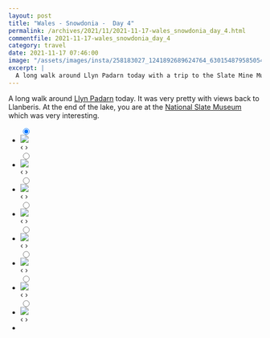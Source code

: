 ```yaml
---
layout: post
title: "Wales - Snowdonia -  Day 4"
permalink: /archives/2021/11/2021-11-17-wales_snowdonia_day_4.html
commentfile: 2021-11-17-wales_snowdonia_day_4
category: travel
date: 2021-11-17 07:46:00
image: "/assets/images/insta/258183027_1241892689624764_6301548795850541743_n_17874862139605963.jpg"
excerpt: |
  A long walk around Llyn Padarn today with a trip to the Slate Mine Museum.
---
```


A long walk around [Llyn Padarn](https://www.alltrails.com/trail/wales/gwynedd/lyn-padarn-lake-walk) today. It was very pretty with views back to Llanberis. At the end of the lake, you are at the [National Slate Museum](https://maps.app.goo.gl/2gGQm3bbFemXddN17) which was very interesting.

<ul class="slides">
    <input type="radio" name="radio-btn" id="img-1" checked="checked" />
    <li class="slide-container">
        <div class="slide">
          <a href="/assets/images/insta/257991727_4718162321568235_5049334803301230091_n_18264141955004863.jpg"><img src="/assets/images/insta/257991727_4718162321568235_5049334803301230091_n_18264141955004863.jpg" /></a>
        </div>
    <div class="nav">
      <label for="img-8" class="prev">&#x2039;</label>
      <label for="img-2" class="next">&#x203a;</label>
    </div>
    </li>
        <input type="radio" name="radio-btn" id="img-2"  />
    <li class="slide-container">
        <div class="slide">
          <a href="/assets/images/insta/257619575_970415916844783_3875181884613695253_n_17917496375078926.jpg"><img src="/assets/images/insta/257619575_970415916844783_3875181884613695253_n_17917496375078926.jpg" /></a>
        </div>
    <div class="nav">
      <label for="img-1" class="prev">&#x2039;</label>
      <label for="img-3" class="next">&#x203a;</label>
    </div>
    </li>
        <input type="radio" name="radio-btn" id="img-3"  />
    <li class="slide-container">
        <div class="slide">
          <a href="/assets/images/insta/257333358_435555764951099_7215107019987998421_n_17852854433643549.jpg"><img src="/assets/images/insta/257333358_435555764951099_7215107019987998421_n_17852854433643549.jpg" /></a>
        </div>
    <div class="nav">
      <label for="img-2" class="prev">&#x2039;</label>
      <label for="img-4" class="next">&#x203a;</label>
    </div>
    </li>
        <input type="radio" name="radio-btn" id="img-4"  />
    <li class="slide-container">
        <div class="slide">
          <a href="/assets/images/insta/257591793_456351082731123_4800538304309205634_n_18137407987219015.jpg"><img src="/assets/images/insta/257591793_456351082731123_4800538304309205634_n_18137407987219015.jpg" /></a>
        </div>
    <div class="nav">
      <label for="img-3" class="prev">&#x2039;</label>
      <label for="img-5" class="next">&#x203a;</label>
    </div>
    </li>
        <input type="radio" name="radio-btn" id="img-5"  />
    <li class="slide-container">
        <div class="slide">
          <a href="/assets/images/insta/257588869_484710762842400_4969146403630238233_n_17922918445971882.jpg"><img src="/assets/images/insta/257588869_484710762842400_4969146403630238233_n_17922918445971882.jpg" /></a>
        </div>
    <div class="nav">
      <label for="img-4" class="prev">&#x2039;</label>
      <label for="img-6" class="next">&#x203a;</label>
    </div>
    </li>
        <input type="radio" name="radio-btn" id="img-6"  />
    <li class="slide-container">
        <div class="slide">
          <a href="/assets/images/insta/257862207_421958486219379_4820892832993851009_n_17911443383181639.jpg"><img src="/assets/images/insta/257862207_421958486219379_4820892832993851009_n_17911443383181639.jpg" /></a>
        </div>
    <div class="nav">
      <label for="img-5" class="prev">&#x2039;</label>
      <label for="img-7" class="next">&#x203a;</label>
    </div>
    </li>
        <input type="radio" name="radio-btn" id="img-7"  />
    <li class="slide-container">
        <div class="slide">
          <a href="/assets/images/insta/258086850_3120394788282527_4077864684615163525_n_17929668403859242.jpg"><img src="/assets/images/insta/258086850_3120394788282527_4077864684615163525_n_17929668403859242.jpg" /></a>
        </div>
    <div class="nav">
      <label for="img-6" class="prev">&#x2039;</label>
      <label for="img-8" class="next">&#x203a;</label>
    </div>
    </li>
    <input type="radio" name="radio-btn" id="img-8" />
    <li class="slide-container">
        <div class="slide">
          <a href="/assets/images/insta/258183027_1241892689624764_6301548795850541743_n_17874862139605963.jpg"><img src="/assets/images/insta/258183027_1241892689624764_6301548795850541743_n_17874862139605963.jpg" /></a>
        </div>
    <div class="nav">
      <label for="img-7" class="prev">&#x2039;</label>
      <label for="img-1" class="next">&#x203a;</label>
    </div>
    </li>
			
<li class="nav-dots">
      <label for="img-1" class="nav-dot" id="img-dot-1"></label>
      <label for="img-2" class="nav-dot" id="img-dot-2"></label>
      <label for="img-3" class="nav-dot" id="img-dot-3"></label>
      <label for="img-4" class="nav-dot" id="img-dot-4"></label>
      <label for="img-5" class="nav-dot" id="img-dot-5"></label>
      <label for="img-6" class="nav-dot" id="img-dot-6"></label>
      <label for="img-7" class="nav-dot" id="img-dot-7"></label>
      <label for="img-8" class="nav-dot" id="img-dot-8"></label>
</li>
</ul>
